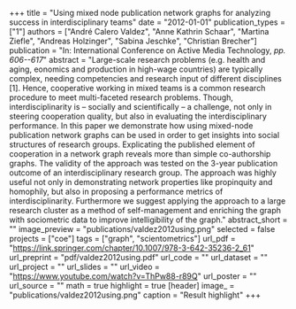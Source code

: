 +++
title = "Using mixed node publication network graphs for analyzing success in interdisciplinary teams"
date = "2012-01-01"
publication_types = ["1"]
authors = ["André Calero Valdez", "Anne Kathrin Schaar", "Martina Ziefle", "Andreas Holzinger", "Sabina Jeschke", "Christian Brecher"]
publication = "In: International Conference on Active Media Technology, _pp. 606--617_"
abstract = "Large-scale research problems (e.g. health and aging, eonomics and production in high-wage countries) are typically complex, needing competencies and research input of different disciplines [1]. Hence, cooperative working in mixed teams is a common research procedure to meet multi-faceted research problems. Though, interdisciplinarity is – socially and scientifically – a challenge, not only in steering cooperation quality, but also in evaluating the interdisciplinary performance. In this paper we demonstrate how using mixed-node publication network graphs can be used in order to get insights into social structures of research groups. Explicating the published element of cooperation in a network graph reveals more than simple co-authorship graphs. The validity of the approach was tested on the 3-year publication outcome of an interdisciplinary research group. The approach was highly useful not only in demonstrating network properties like propinquity and homophily, but also in proposing a performance metrics of interdisciplinarity. Furthermore we suggest applying the approach to a large research cluster as a method of self-management and enriching the graph with sociometric data to improve intelligibility of the graph."
abstract_short = ""
image_preview = "publications/valdez2012using.png"
selected = false
projects = ["coe"]
tags = ["graph", "scientometrics"]
url_pdf = "https://link.springer.com/chapter/10.1007/978-3-642-35236-2_61"
url_preprint = "pdf/valdez2012using.pdf"
url_code = ""
url_dataset = ""
url_project = ""
url_slides = ""
url_video = "https://www.youtube.com/watch?v=ThPw88-r89Q"
url_poster = ""
url_source = ""
math = true
highlight = true
[header]
image_ = "publications/valdez2012using.png"
caption = "Result highlight"
+++
